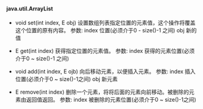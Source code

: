 #### java.util.ArrayList

* void set(int index, E obj)
	设置数组列表指定位置的元素值，这个操作将覆盖这个位置的原有内容。
	参数: index		位置(必须介于0 - size()-1 之间)
		  obj		新的值

* E get(int index)
	获得指定位置的元素值。
	参数: index		获得的元素位置(必须介于0 ~ size()-1 之间)
	
* void add(int index, E ojb) 
	向后移动元素，以便插入元素。
	参数: index		插入位置(必须介于0 ~ size()-1之间)
		 obj		新元素

* E remove(int index)
	删除一个元素，将将后面的元素向前移动。被删除的元素由返回值返回。
	参数: index			被删除的元素位置(必须介于0 ~ size()-1之间)
